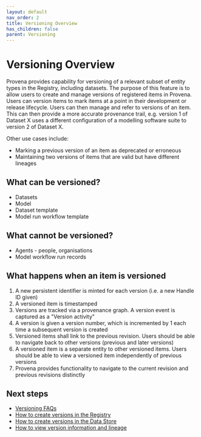 ```yaml
---
layout: default
nav_order: 2
title: Versioning Overview 
has_children: false
parent: Versioning
---
```

# Versioning Overview 

Provena provides capability for versioning of a relevant subset of entity types in the Registry, including datasets. The purpose of this feature is to allow users to create and manage versions of registered items in Provena. Users can version items to mark items at a point in their development or release lifecycle. Users can then manage and refer to versions of an item. This can then provide a more accurate provenance trail, e.g. version 1 of Dataset X uses a different configuration of a modelling software suite to version 2 of Dataset X.

Other use cases include:
* Marking a previous version of an item as deprecated or erroneous
* Maintaining two versions of items that are valid but have different lineages


## What can be versioned?

* Datasets
* Model
* Dataset template 
* Model run workflow template

## What cannot be versioned?

* Agents - people, organisations
* Model workflow run records 

## What happens when an item is versioned

1. A new persistent identifier is minted for each version (i.e. a new Handle ID given)
2. A versioned item is timestamped
3. Versions are tracked via a provenance graph. A version event is captured as a "Version activity"
4. A version is given a version number, which is incremented by 1 each time a subsequent version is created
5. Versioned items shall link to the previous revision. Users should be able to navigate back to other versions (previous and later versions)
6. A versioned item is a separate entity to other versioned items. Users should be able to view a versioned item independently of previous versions
7. Provena provides functionality to navigate to the current revision and previous revisions distinctly

## Next steps

* [Versioning FAQs](./versioning-faq.html)
* [How to create versions in the Registry](./how-to-version.html) 
* [How to create versions in the Data Store](./how-to-version-in-data-store.html)
* [How to view version information and lineage](./how-to-view-versions.html)
